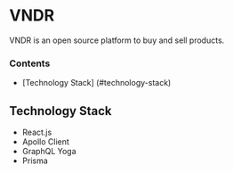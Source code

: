 # VNDR

VNDR is an open source platform to buy and sell products.

### Contents
- [Technology Stack] (#technology-stack)

## Technology Stack
- React.js
- Apollo Client
- GraphQL Yoga
- Prisma